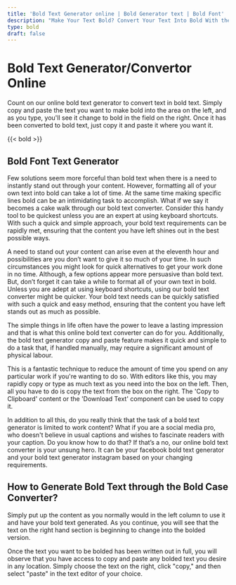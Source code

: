 ```yaml
---
title: 'Bold Text Generator online | Bold Generator text | Bold Font'
description: "Make Your Text Bold? Convert Your Text Into Bold With the Handy Online Free and Quick to Use Bold Text Generator. convert text to bold online"
type: bold
draft: false
---
```


# Bold Text Generator/Convertor Online

Count on our online bold text generator to convert text in bold text. Simply copy and paste the text you want to make bold into the area on the left, and as you type, you'll see it change to bold in the field on the right. Once it has been converted to bold text, just copy it and paste it where you want it.


{{< bold >}}

## Bold Font Text Generator

Few solutions seem more forceful than bold text when there is a need to instantly stand out through your content. However, formatting all of your own text into bold can take a lot of time. At the same time making specific lines bold can be an intimidating task to accomplish. What if we say it becomes a cake walk through our bold text converter. Consider this handy tool to be quickest unless you are an expert at using keyboard shortcuts. With such a quick and simple approach, your bold text requirements can be rapidly met, ensuring that the content you have left shines out in the best possible ways.

A need to stand out your content can arise even at the eleventh hour and possibilities are you don’t want to give it so much of your time.  In such circumstances you might look for quick alternatives to get your work done in no time. Although, a few options appear more persuasive than bold text. But, don’t forget it can take a while to format all of your own text in bold. Unless you are adept at using keyboard shortcuts, using our bold text converter might be quicker. Your bold text needs can be quickly satisfied with such a quick and easy method, ensuring that the content you have left stands out as much as possible. 

The simple things in life often have the power to leave a lasting impression and that is what this online bold text converter can do for you. Additionally, the bold text generator copy and paste feature makes it quick and simple to do a task that, if handled manually, may require a significant amount of physical labour.

This is a fantastic technique to reduce the amount of time you spend on any particular work if you're wanting to do so. With editors like this, you may rapidly copy or type as much text as you need into the box on the left. Then, all you have to do is copy the text from the box on the right. The 'Copy to Clipboard' content or the 'Download Text' component can be used to copy it.

In addition to all this, do you really think that the task of a bold text generator is limited to work content? What if you are a social media pro, who doesn't believe in usual captions and wishes to fascinate readers with your caption. Do you know how to do that? If that’s a no, our online bold text converter is your unsung hero. It can be your facebook bold text generator and your bold text generator instagram based on your changing requirements. 

## How to Generate Bold Text through the Bold Case Converter?

Simply put up the content as you normally would in the left column to use it and have your bold text generated. As you continue, you will see that the text on the right hand section is beginning to change into the bolded version.

Once the text you want to be bolded has been written out in full, you will observe that you have access to copy and paste any bolded text you desire in any location. Simply choose the text on the right, click "copy," and then select "paste" in the text editor of your choice.
